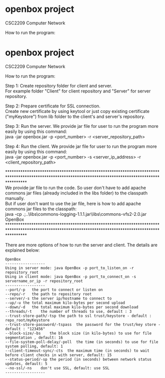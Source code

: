 openbox project
===============
CSC2209 Computer Network

How to run the program:

openbox project
===============
CSC2209 Computer Network

How to run the program:

Step 1: Create repository folder for client and server.<br>
For example folder "Client" for client repository and "Server" for server repository.

Step 2: Prepare certificate for SSL connection.<br>
Create new certificate by using keytool or just copy existing certificate ("myKeystore") from lib folder to the client's and server's repository.

Step 3: Run the server. We provide jar file for user to run the program more easily by using this command:<br>
java -jar openbox.jar -p <port_number> -r <server_repository_path>

Step 4: Run the client. We provide jar file for user to run the program more easily  by using this command:<br>
java -jar openbox.jar -p <port_number> -s <server_ip_address> -r <client_repository_path>

********************************************************************************************************************************************************<br>
We provide jar file to run the code. So user don't have to add apache commons jar files (already included in the libs folder) to the classpath manually.<br>
But if user don't want to use the jar file, here is how to add apache commons jar files to the classpath: <br>
java -cp .;..\libs\commons-logging-1.1.1.jar\libs\commons-vfs2-2.0.jar OpenBox<br>
********************************************************************************************************************************************************<br>

There are more options of how to run the server and client. The details are explained below:

	OpenBox
	------------------
	Using in server mode: java OpenBox -p port_to_listen_on -r repository_root
	Using in client mode: java OpenBox -p port_to_connect_on -s servername_or_ip -r repository_root
	------------------
	--port/-p	the port to connect or listen on
	--repo/-r	the path to repository root
	--server/-s	the server ip/hostname to connect to
	--up/-u	the total maximum kilo-bytes per second upload
	--down/-d	the total maximum kilo-bytes per second download
	--threads/-t	the number of threads to use, default : 3
	--trust-store-path/-tsp	the path to ssl trust/keystore - default : repo_root/myKeystore
	--trust-store-password/-tspass	the password for the trust/key store - default : "123456"
	--block-size/-bs	the block size (in kilo-bytes) to use for file segmentation , default: 16
	--file-system-poll-delay/-poll	the time (in seconds) to use for file system polling, default: 1
	--client-timeout-sync/-cts	the maximum time (in seconds) to wait before client checks in with server, default: 15
	--status-period/-sp	the period (in seconds) between network status updates, default: 5
	--no-ssl/-ns	don't use SSL, default: use SSL
	------------------
